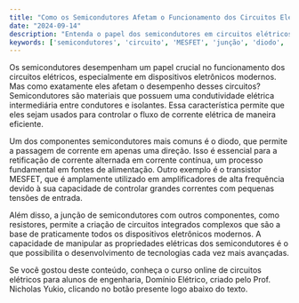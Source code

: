 ```yaml
---
title: "Como os Semicondutores Afetam o Funcionamento dos Circuitos Elétricos?"
date: "2024-09-14"
description: "Entenda o papel dos semicondutores em circuitos elétricos e como eles influenciam o desempenho de dispositivos eletrônicos."
keywords: ['semicondutores', 'circuito', 'MESFET', 'junção', 'diodo', 'resistor']
---
```


Os semicondutores desempenham um papel crucial no funcionamento dos circuitos elétricos, especialmente em dispositivos eletrônicos modernos. Mas como exatamente eles afetam o desempenho desses circuitos? Semicondutores são materiais que possuem uma condutividade elétrica intermediária entre condutores e isolantes. Essa característica permite que eles sejam usados para controlar o fluxo de corrente elétrica de maneira eficiente.

Um dos componentes semicondutores mais comuns é o diodo, que permite a passagem de corrente em apenas uma direção. Isso é essencial para a retificação de corrente alternada em corrente contínua, um processo fundamental em fontes de alimentação. Outro exemplo é o transistor MESFET, que é amplamente utilizado em amplificadores de alta frequência devido à sua capacidade de controlar grandes correntes com pequenas tensões de entrada.

Além disso, a junção de semicondutores com outros componentes, como resistores, permite a criação de circuitos integrados complexos que são a base de praticamente todos os dispositivos eletrônicos modernos. A capacidade de manipular as propriedades elétricas dos semicondutores é o que possibilita o desenvolvimento de tecnologias cada vez mais avançadas.

Se você gostou deste conteúdo, conheça o curso online de circuitos elétricos para alunos de engenharia, Domínio Elétrico, criado pelo Prof. Nicholas Yukio, clicando no botão presente logo abaixo do texto.